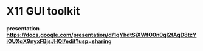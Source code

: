 # X11 GUI toolkit
####
#### presentation https://docs.google.com/presentation/d/1qYhdtSjXWfO0n0qI2fAqD8tzYiOUXqX9nyxFBjsJHQI/edit?usp=sharing
